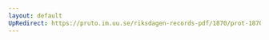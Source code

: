 ```yaml
---
layout: default
UpRedirect: https://pruto.im.uu.se/riksdagen-records-pdf/1870/prot-1870--ak--509.pdf
---
```

